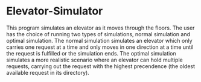 # Elevator-Simulator
This program simulates an elevator as it moves through the floors. The user has the choice of running two types of simulations, normal simulation and optimal simulation. The normal simulation simulates an elevator which only carries one request at a time and only moves in one direction at a time until the request is fulfilled or the simulation ends. The optimal simulation simulates a more realistic scenario where an elevator can hold multiple requests, carrying out the request with the highest precendence (the oldest available request in its directory).
